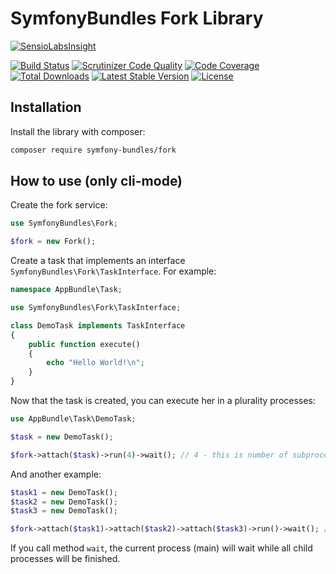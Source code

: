 SymfonyBundles Fork Library
===========================

[![SensioLabsInsight][sensiolabs-insight-image]][sensiolabs-insight-link]

[![Build Status][testing-image]][testing-link]
[![Scrutinizer Code Quality][scrutinizer-code-quality-image]][scrutinizer-code-quality-link]
[![Code Coverage][code-coverage-image]][code-coverage-link]
[![Total Downloads][downloads-image]][package-link]
[![Latest Stable Version][stable-image]][package-link]
[![License][license-image]][license-link]

Installation
------------

Install the library with composer:

``` bash
composer require symfony-bundles/fork
```

How to use (only cli-mode)
--------------------------

Create the fork service:

``` php
use SymfonyBundles\Fork;

$fork = new Fork();
```

Create a task that implements an interface `SymfonyBundles\Fork\TaskInterface`.
For example:

``` php
namespace AppBundle\Task;

use SymfonyBundles\Fork\TaskInterface;

class DemoTask implements TaskInterface
{
    public function execute()
    {
        echo "Hello World!\n";
    }
}
```

Now that the task is created, you can execute her in a plurality processes:

``` php
use AppBundle\Task\DemoTask;

$task = new DemoTask();

$fork->attach($task)->run(4)->wait(); // 4 - this is number of subprocesses
```

And another example:
``` php
$task1 = new DemoTask();
$task2 = new DemoTask();
$task3 = new DemoTask();

$fork->attach($task1)->attach($task2)->attach($task3)->run()->wait(); // defaults number of subprocesses is 8
```

If you call method `wait`, the current process (main) will wait while all child processes will be finished.

[package-link]: https://packagist.org/packages/symfony-bundles/fork
[license-link]: https://github.com/symfony-bundles/fork/blob/master/LICENSE
[license-image]: https://poser.pugx.org/symfony-bundles/fork/license
[testing-link]: https://travis-ci.org/symfony-bundles/fork
[testing-image]: https://travis-ci.org/symfony-bundles/fork.svg?branch=master
[stable-image]: https://poser.pugx.org/symfony-bundles/fork/v/stable
[downloads-image]: https://poser.pugx.org/symfony-bundles/fork/downloads
[sensiolabs-insight-link]: https://insight.sensiolabs.com/projects/83639a9c-881b-4738-b3e9-ea304600c900
[sensiolabs-insight-image]: https://insight.sensiolabs.com/projects/83639a9c-881b-4738-b3e9-ea304600c900/big.png
[code-coverage-link]: https://scrutinizer-ci.com/g/symfony-bundles/fork/?branch=master
[code-coverage-image]: https://scrutinizer-ci.com/g/symfony-bundles/fork/badges/coverage.png?b=master
[scrutinizer-code-quality-link]: https://scrutinizer-ci.com/g/symfony-bundles/fork/?branch=master
[scrutinizer-code-quality-image]: https://scrutinizer-ci.com/g/symfony-bundles/fork/badges/quality-score.png?b=master
